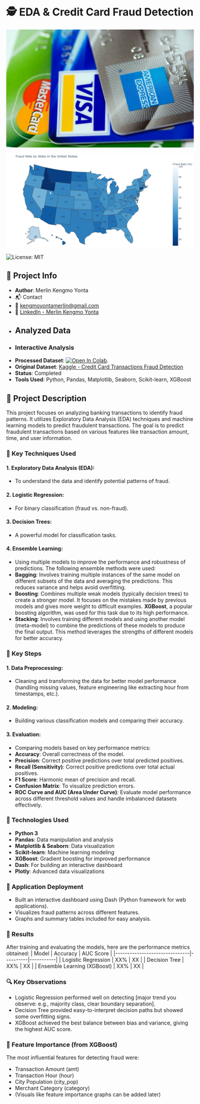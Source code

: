 # :detective: EDA & Credit Card Fraud Detection

![Credit Cards Used in the US](https://github.com/QuantMerlinLab/eda-credit-card-fraud-detection/raw/main/us_credit_cards.jpg)

![Fraud Rate by U.S. State](https://github.com/QuantMerlinLab/eda-credit-card-fraud-detection/raw/main/fraud_map_usa.png)

![License: MIT](https://img.shields.io/badge/License-MIT-yellow.svg)
## :pushpin: Project Info
- **Author**: Merlin Kengmo Yonta
-  :mailbox_with_mail: Contact
-  :e-mail: kengmoyontamerlin@gmail.com
-  :link: [LinkedIn - Merlin Kengmo Yonta](https://www.linkedin.com/in/ton-nom-utilisateur)
-  ## Analyzed Data
-  ### Interactive Analysis
-  **Processed Dataset**: [![Open In Colab](https://colab.research.google.com/assets/colab-badge.svg)](https://drive.google.com/file/d/1JERZA9lDleHtfkWC2h-qoCpkggBR61-W/view?usp=sharing). 
- **Original Dataset**: [Kaggle - Credit Card Transactions Fraud Detection](https://www.kaggle.com/datasets/kartik2112/fraud-detection/data)
- **Status**: Completed
- **Tools Used**: Python, Pandas, Matplotlib, Seaborn, Scikit-learn, XGBoost
## :memo: Project Description
This project focuses on analyzing banking transactions to identify fraud patterns. It utilizes Exploratory Data Analysis (EDA) techniques and machine learning models to predict fraudulent transactions. The goal is to predict fraudulent transactions based on various features like transaction amount, time, and user information.
### :brain: Key Techniques Used
#### 1. Exploratory Data Analysis (EDA): 
- To understand the data and identify potential patterns of fraud.
#### 2. Logistic Regression: 
- For binary classification (fraud vs. non-fraud).
#### 3. Decision Trees: 
- A powerful model for classification tasks.
#### 4. Ensemble Learning: 
- Using multiple models to improve the performance and robustness of predictions. The following ensemble methods were used:
- **Bagging**: Involves training multiple instances of the same model on different subsets of the data and averaging the predictions. This reduces variance and helps avoid overfitting.
- **Boosting**: Combines multiple weak models (typically decision trees) to create a stronger model. It focuses on the mistakes made by previous models and gives more weight to difficult examples. **XGBoost**, a popular boosting algorithm, was used for this task due to its high performance.
- **Stacking**: Involves training different models and using another model (meta-model) to combine the predictions of these models to produce the final output. This method leverages the strengths of different models for better accuracy.
### :key: Key Steps
#### 1. Data Preprocessing:
- Cleaning and transforming the data for better model performance (handling missing values, feature engineering like extracting hour from timestamps, etc.).
#### 2. Modeling: 
- Building various classification models and comparing their accuracy.
#### 3. Evaluation:
- Comparing models based on key performance metrics:
- **Accuracy**: Overall correctness of the model.
- **Precision**: Correct positive predictions over total predicted positives.
- **Recall (Sensitivity)**: Correct positive predictions over total actual positives.
- **F1 Score**: Harmonic mean of precision and recall.
- **Confusion Matrix**: To visualize prediction errors.
- **ROC Curve and AUC (Area Under Curve)**: Evaluate model performance across different threshold values and handle imbalanced datasets effectively.
### :toolbox: Technologies Used
- **Python 3**
- **Pandas**: Data manipulation and analysis
- **Matplotlib & Seaborn**: Data visualization
- **Scikit-learn**: Machine learning modeling
- **XGBoost**: Gradient boosting for improved performance
- **Dash**: For building an interactive dashboard
- **Plotly**: Advanced data visualizations
### :rocket: Application Deployment
- Built an interactive dashboard using Dash (Python framework for web applications).
- Visualizes fraud patterns across different features.
- Graphs and summary tables included for easy analysis.
### :dart: Results
After training and evaluating the models, here are the performance metrics obtained:
| Model                         | Accuracy | AUC Score |
|-------------------------------|----------|-----------|
| Logistic Regression           | XX%      | XX        |
| Decision Tree                 | XX%      | XX        |
| Ensemble Learning (XGBoost)   | XX%      | XX        |

### :mag: Key Observations
- Logistic Regression performed well on detecting [major trend you observe: e.g., majority class, clear boundary separation].
- Decision Tree provided easy-to-interpret decision paths but showed some overfitting signs.
- XGBoost achieved the best balance between bias and variance, giving the highest AUC score.

### :star2: Feature Importance (from XGBoost)
The most influential features for detecting fraud were:
- Transaction Amount (amt)
- Transaction Hour (hour)
- City Population (city_pop)
- Merchant Category (category)
- (Visuals like feature importance graphs can be added later)

